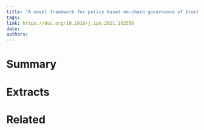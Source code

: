 ```yaml
---
title: "A novel framework for policy based on-chain governance of blockchain networks"
tags: 
link: https://doi.org/10.1016/j.ipm.2021.102556
date:
authors:
---
```


# Summary

# Extracts

# Related
